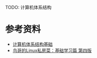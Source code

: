 
TODO: 计算机体系结构


# 参考资料

- [计算机体系结构基础](https://foxsen.github.io/archbase/index.html)
- [鸟哥的Linux私房菜：基础学习篇 第四版](https://wizardforcel.gitbooks.io/vbird-linux-basic-4e/content/)
